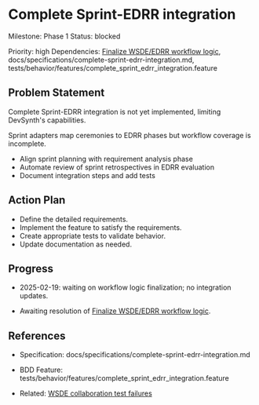 # Complete Sprint-EDRR integration
Milestone: Phase 1
Status: blocked

Priority: high
Dependencies: [Finalize WSDE/EDRR workflow logic](Finalize-WSDE-EDRR-workflow-logic.md), docs/specifications/complete-sprint-edrr-integration.md, tests/behavior/features/complete_sprint_edrr_integration.feature

## Problem Statement
Complete Sprint-EDRR integration is not yet implemented, limiting DevSynth's capabilities.



Sprint adapters map ceremonies to EDRR phases but workflow coverage is incomplete.

- Align sprint planning with requirement analysis phase
- Automate review of sprint retrospectives in EDRR evaluation
- Document integration steps and add tests

## Action Plan
- Define the detailed requirements.
- Implement the feature to satisfy the requirements.
- Create appropriate tests to validate behavior.
- Update documentation as needed.

## Progress
- 2025-02-19: waiting on workflow logic finalization; no integration updates.

- Awaiting resolution of [Finalize WSDE/EDRR workflow logic](Finalize-WSDE-EDRR-workflow-logic.md).

## References
- Specification: docs/specifications/complete-sprint-edrr-integration.md
- BDD Feature: tests/behavior/features/complete_sprint_edrr_integration.feature

- Related: [WSDE collaboration test failures](archived/WSDE-collaboration-test-failures.md)

